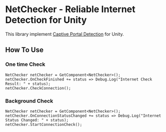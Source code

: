 NetChecker - Reliable Internet Detection for Unity
==================================================

This library implement [Captive Portal Detection](https://success.tanaza.com/s/article/How-Automatic-Detection-of-Captive-Portal-works) for Unity.

## How To Use

### One time Check

    NetChecker netChecker = GetComponent<NetChecker>();
    netChecker.OnCheckFinished += status => Debug.Log("Internet Check Result: " + status);
    netChecker.CheckConnection();

### Background Check

    NetChecker netChecker = GetComponent<NetChecker>();
    netChecker.OnConnectionStatusChanged += status => Debug.Log("Internet Status Changed: " + status);
    netChecker.StartConnectionCheck();
